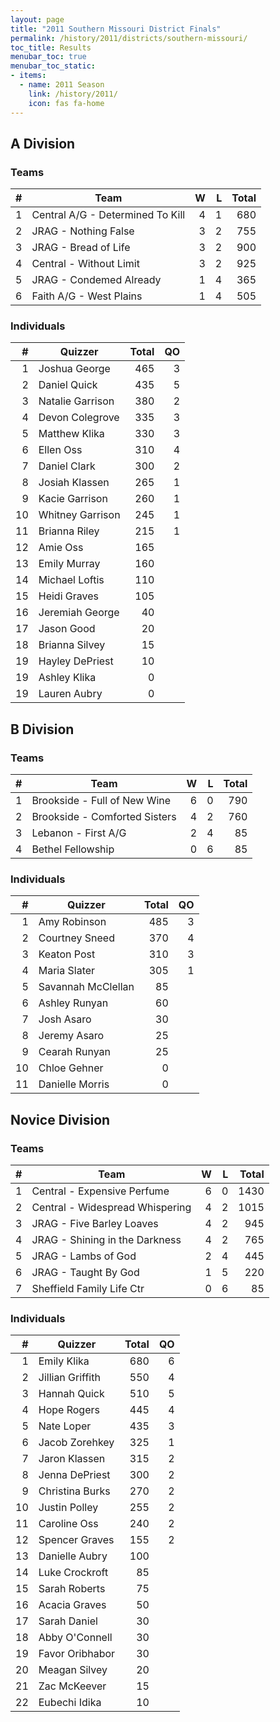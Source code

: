 ```yaml
---
layout: page
title: "2011 Southern Missouri District Finals"
permalink: /history/2011/districts/southern-missouri/
toc_title: Results
menubar_toc: true
menubar_toc_static:
- items:
  - name: 2011 Season
    link: /history/2011/
    icon: fas fa-home
---
```


## A Division

### Teams

|    # | Team                             |    W |    L | Total |
| ---: | -------------------------------- | ---: | ---: | ----: |
|    1 | Central A/G - Determined To Kill |    4 |    1 |   680 |
|    2 | JRAG - Nothing False             |    3 |    2 |   755 |
|    3 | JRAG - Bread of Life             |    3 |    2 |   900 |
|    4 | Central - Without Limit          |    3 |    2 |   925 |
|    5 | JRAG - Condemed Already          |    1 |    4 |   365 |
|    6 | Faith A/G - West Plains          |    1 |    4 |   505 |

### Individuals

|    # | Quizzer          | Total |   QO |
| ---: | ---------------- | ----: | ---: |
|    1 | Joshua George    |   465 |    3 |
|    2 | Daniel Quick     |   435 |    5 |
|    3 | Natalie Garrison |   380 |    2 |
|    4 | Devon Colegrove  |   335 |    3 |
|    5 | Matthew Klika    |   330 |    3 |
|    6 | Ellen Oss        |   310 |    4 |
|    7 | Daniel Clark     |   300 |    2 |
|    8 | Josiah Klassen   |   265 |    1 |
|    9 | Kacie Garrison   |   260 |    1 |
|   10 | Whitney Garrison |   245 |    1 |
|   11 | Brianna Riley    |   215 |    1 |
|   12 | Amie Oss         |   165 |      |
|   13 | Emily Murray     |   160 |      |
|   14 | Michael Loftis   |   110 |      |
|   15 | Heidi Graves     |   105 |      |
|   16 | Jeremiah George  |    40 |      |
|   17 | Jason Good       |    20 |      |
|   18 | Brianna Silvey   |    15 |      |
|   19 | Hayley DePriest  |    10 |      |
|   19 | Ashley Klika     |     0 |      |
|   19 | Lauren Aubry     |     0 |      |

## B Division

### Teams

|    # | Team                          |    W |    L | Total |
| ---: | ----------------------------- | ---: | ---: | ----: |
|    1 | Brookside - Full of New Wine  |    6 |    0 |   790 |
|    2 | Brookside - Comforted Sisters |    4 |    2 |   760 |
|    3 | Lebanon - First A/G           |    2 |    4 |    85 |
|    4 | Bethel Fellowship             |    0 |    6 |    85 |

### Individuals

|    # | Quizzer            | Total |   QO |
| ---: | ------------------ | ----: | ---: |
|    1 | Amy Robinson       |   485 |    3 |
|    2 | Courtney Sneed     |   370 |    4 |
|    3 | Keaton Post        |   310 |    3 |
|    4 | Maria Slater       |   305 |    1 |
|    5 | Savannah McClellan |    85 |      |
|    6 | Ashley Runyan      |    60 |      |
|    7 | Josh Asaro         |    30 |      |
|    8 | Jeremy Asaro       |    25 |      |
|    9 | Cearah Runyan      |    25 |      |
|   10 | Chloe Gehner       |     0 |      |
|   11 | Danielle Morris    |     0 |      |

## Novice Division

### Teams

|    # | Team                            |    W |    L | Total |
| ---: | ------------------------------- | ---: | ---: | ----: |
|    1 | Central - Expensive Perfume     |    6 |    0 |  1430 |
|    2 | Central - Widespread Whispering |    4 |    2 |  1015 |
|    3 | JRAG - Five Barley Loaves       |    4 |    2 |   945 |
|    4 | JRAG - Shining in the Darkness  |    4 |    2 |   765 |
|    5 | JRAG - Lambs of God             |    2 |    4 |   445 |
|    6 | JRAG - Taught By God            |    1 |    5 |   220 |
|    7 | Sheffield Family Life Ctr       |    0 |    6 |    85 |

### Individuals

|    # | Quizzer          | Total |   QO |
| ---: | ---------------- | ----: | ---: |
|    1 | Emily Klika      |   680 |    6 |
|    2 | Jillian Griffith |   550 |    4 |
|    3 | Hannah Quick     |   510 |    5 |
|    4 | Hope Rogers      |   445 |    4 |
|    5 | Nate Loper       |   435 |    3 |
|    6 | Jacob Zorehkey   |   325 |    1 |
|    7 | Jaron Klassen    |   315 |    2 |
|    8 | Jenna DePriest   |   300 |    2 |
|    9 | Christina Burks  |   270 |    2 |
|   10 | Justin Polley    |   255 |    2 |
|   11 | Caroline Oss     |   240 |    2 |
|   12 | Spencer Graves   |   155 |    2 |
|   13 | Danielle Aubry   |   100 |      |
|   14 | Luke Crockroft   |    85 |      |
|   15 | Sarah Roberts    |    75 |      |
|   16 | Acacia Graves    |    50 |      |
|   17 | Sarah Daniel     |    30 |      |
|   18 | Abby O'Connell   |    30 |      |
|   19 | Favor Oribhabor  |    30 |      |
|   20 | Meagan Silvey    |    20 |      |
|   21 | Zac McKeever     |    15 |      |
|   22 | Eubechi Idika    |    10 |      |